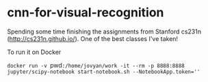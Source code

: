 # cnn-for-visual-recognition

Spending some time finishing the assignments from Stanford cs231n (http://cs231n.github.io/). One of the best classes I've taken! 

To run it on Docker 

`docker run -v `pwd`:/home/jovyan/work -it --rm -p 8888:8888 jupyter/scipy-notebook start-notebook.sh --NotebookApp.token=''`

